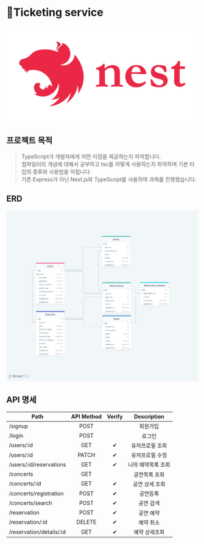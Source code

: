# 🎫Ticketing service

![Main](/assets/images/image.png)

## 프로젝트 목적

> TypeScript가 개발자에게 어떤 이점을 제공하는지 파악합니다.  
> 컴파일러의 개념에 대해서 공부하고 tsc를 어떻게 사용하는지 파악하며 기본 타입의 종류와 사용법을 익힙니다.  
> 기존 Express가 아닌 Nest.js와 TypeScript를 사용하여 과제를 진행했습니다.

## ERD

![ERD](/assets/images/drawSQL-ticket-export-2023-08-03.png)

## API 명세

| Path                     | API Method | Verify |    Description     |
| ------------------------ | :--------: | :----: | :----------------: |
| /signup                  |    POST    |        |      회원가입      |
| /login                   |    POST    |        |       로그인       |
| /users/:id               |    GET     |   ✔    |  유저프로필 조회   |
| /users/:id               |   PATCH    |   ✔    |  유저프로필 수정   |
| /users/:id/reservations  |    GET     |   ✔    | 나의 예약목록 조회 |
| /concerts                |    GET     |        |   공연목록 조회    |
| /concerts/:id            |    GET     |   ✔    |   공연 상세 조회   |
| /concerts/registration   |    POST    |   ✔    |      공연등록      |
| /concerts/search         |    POST    |   ✔    |     공연 검색      |
| /reservation             |    POST    |   ✔    |     공연 예약      |
| /reservation/:id         |   DELETE   |   ✔    |     예약 취소      |
| /reservation/details/:id |    GET     |   ✔    |   예약 상세조회    |
